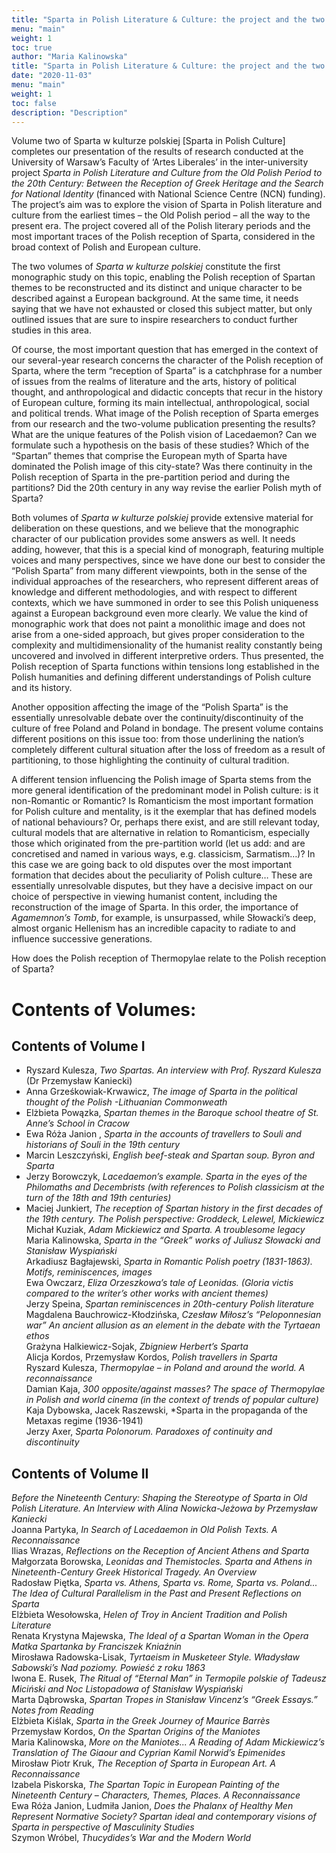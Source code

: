 ```yaml
---
title: "Sparta in Polish Literature & Culture: the project and the two volumes"
menu: "main"
weight: 1
toc: true
author: "Maria Kalinowska"
title: "Sparta in Polish Literature & Culture: the project and the two volumes"
date: "2020-11-03"
menu: "main"
weight: 1
toc: false
description: "Description"
---
```


Volume two of Sparta w kulturze polskiej [Sparta in Polish Culture] completes our presentation of the results of research conducted at the University of Warsaw’s Faculty of ‘Artes Liberales’ in the inter-university project *Sparta in Polish Literature and Culture from the Old Polish Period to the 20th Century: Between the Reception of Greek Heritage and the Search for National Identity* (financed with National Science Centre (NCN) funding). The project’s aim was to explore the vision of Sparta in Polish literature and culture from the earliest times – the Old Polish period – all the way to the present era. The project covered all of the Polish literary periods and the most important traces of the Polish reception of Sparta, considered in the broad context of Polish and European culture.

The two volumes of *Sparta w kulturze polskiej* constitute the first monographic study on this topic, enabling the Polish reception of Spartan themes to be reconstructed and its distinct and unique character to be described against a European background. At the same time, it needs saying that we have not exhausted or closed this subject matter, but only outlined issues that are sure to inspire researchers to conduct further studies in this area.

Of course, the most important question that has emerged in the context of our several-year research concerns the character of the Polish reception of Sparta, where the term “reception of Sparta” is a catchphrase for a number of issues from the realms of literature and the arts, history of political thought, and anthropological and didactic concepts that recur in the history of European culture, forming its main intellectual, anthropological, social and political trends. What image of the Polish reception of Sparta emerges from our research and the two-volume publication presenting the results? What are the unique features of the Polish vision of Lacedaemon? Can we formulate such a hypothesis on the basis of these studies? Which of the “Spartan” themes that comprise the European myth of Sparta have dominated the Polish image of this city-state? Was there continuity in the Polish reception of Sparta in the pre-partition period and during the partitions? Did the 20th century in any way revise the earlier Polish myth of Sparta?

Both volumes of *Sparta w kulturze polskiej* provide extensive material for deliberation on these questions, and we believe that the monographic character of our publication provides some answers as well. It needs adding, however, that this is a special kind of monograph, featuring multiple voices and many perspectives, since we have done our best to consider the “Polish Sparta” from many different viewpoints, both in the sense of the individual approaches of the researchers, who represent different areas of knowledge and different methodologies, and with respect to different contexts, which we have summoned in order to see this Polish uniqueness against a European background even more clearly.
We value the kind of monographic work that does not paint a monolithic image and does not arise from a one-sided approach, but gives proper consideration to the complexity and multidimensionality of the humanist reality constantly being uncovered and involved in different interpretive orders. Thus presented, the Polish reception of Sparta functions within tensions long established in the Polish humanities and defining different understandings of Polish culture and its history.

Another opposition affecting the image of the “Polish Sparta” is the essentially unresolvable debate over the continuity/discontinuity of the culture of free Poland and Poland in bondage. The present volume contains different positions on this issue too: from those underlining the nation’s completely different cultural situation after the loss of freedom as a result of partitioning, to those highlighting the continuity of cultural tradition. 

A different tension influencing the Polish image of Sparta stems from the more general identification of the predominant model in Polish culture: is it non-Romantic or Romantic? Is Romanticism the most important formation for Polish culture and mentality, is it the exemplar that has defined models of national behaviours? Or, perhaps there exist, and are still relevant today, cultural models that are alternative in relation to Romanticism, especially those which originated from the pre-partition world (let us add: and are concretised and named in various ways, e.g. classicism, Sarmatism…)? In this case we are going back to old disputes over the most important formation that decides about the peculiarity of Polish culture… These are essentially unresolvable disputes, but they have a decisive impact on our choice of perspective in viewing humanist content, including the reconstruction of the image of Sparta. In this order, the importance of *Agamemnon’s Tomb*, for example, is unsurpassed, while Słowacki’s deep, almost organic Hellenism has an incredible capacity to radiate to and influence successive generations.
 
How does the Polish reception of Thermopylae relate to the Polish reception of Sparta?

# Contents of Volumes:

## Contents of Volume I 

* Ryszard Kulesza, *Two Spartas. An interview with Prof. Ryszard Kulesza* (Dr Przemysław Kaniecki)  
* Anna Grześkowiak-Krwawicz, *The image of Sparta in the political thought of the Polish -Lithuanian Commonweath*  
* Elżbieta Powązka, *Spartan themes in the Baroque school theatre of St. Anne’s School in Cracow*  
* Ewa Róża Janion , *Sparta in the accounts of travellers to Souli and historians of Souli in the 19th century*  
* Marcin Leszczyński, *English beef-steak and Spartan soup. Byron and Sparta*  
* Jerzy Borowczyk, *Lacedaemon’s example. Sparta in the eyes of the Philomaths and Decembrists (with references to Polish classicism at the turn of the 18th and 19th centuries)*  
* Maciej Junkiert, *The reception of Spartan history in the first decades of the 19th century. The Polish perspective: Groddeck, Lelewel, Mickiewicz*   
Michał Kuziak, *Adam Mickiewicz and Sparta. A troublesome legacy*   
Maria Kalinowska, *Sparta in the “Greek” works of Juliusz Słowacki and Stanisław Wyspiański*  
Arkadiusz Bagłajewski, *Sparta in Romantic Polish poetry (1831-1863). Motifs, reminiscences, images*  
Ewa Owczarz, *Eliza Orzeszkowa’s tale of Leonidas. (Gloria victis compared to the writer’s other works with ancient themes)*   
Jerzy Speina, *Spartan reminiscences in 20th-century Polish literature*   
Magdalena Bauchrowicz-Kłodzińska, *Czesław Miłosz’s “Peloponnesian war” An ancient allusion as an element in the debate with the Tyrtaean ethos*   
Grażyna Halkiewicz-Sojak, *Zbigniew Herbert’s Sparta*   
Alicja Kordos, Przemysław Kordos, *Polish travellers in Sparta*   
Ryszard Kulesza, *Thermopylae – in Poland and around the world. A reconnaissance*   
Damian Kaja, *300 opposite/against masses? The space of Thermopylae in Polish and world cinema (in the context of trends of popular culture)*  
Kaja Dybowska, Jacek Raszewski, *Sparta in the propaganda of the Metaxas regime (1936-1941)   
Jerzy Axer, *Sparta Polonorum. Paradoxes of continuity and discontinuity*   

## Contents of Volume II 

*Before the Nineteenth Century: Shaping the Stereotype of Sparta in Old Polish Literature. An Interview with Alina Nowicka-Jeżowa by Przemysław Kaniecki*    
Joanna Partyka, *In Search of Lacedaemon in Old Polish Texts. A Reconnaissance*       
Ilias Wrazas, *Reflections on the Reception of Ancient Athens and Sparta*     
Małgorzata Borowska, *Leonidas and Themistocles. Sparta and Athens in Nineteenth-Century Greek Historical Tragedy. An Overview*    
Radosław Piętka, *Sparta vs. Athens, Sparta vs. Rome, Sparta vs. Poland... The Idea of Cultural Parallelism in the Past and Present Reflections on Sparta*     
Elżbieta Wesołowska, *Helen of Troy in Ancient Tradition and Polish Literature*    
Renata Krystyna Majewska, *The Ideal of a Spartan Woman in the Opera Matka Spartanka by Franciszek Kniaźnin*    
Mirosława Radowska-Lisak, *Tyrtaeism in Musketeer Style. Władysław Sabowski’s Nad poziomy. Powieść z roku 1863*    
Iwona E. Rusek, *The Ritual of “Eternal Man” in Termopile polskie of Tadeusz Miciński and Noc Listopadowa of Stanisław Wyspiański*    
Marta Dąbrowska, *Spartan Tropes in Stanisław Vincenz’s “Greek Essays.” Notes from Reading*     
Elżbieta Kiślak, *Sparta in the Greek Journey of Maurice Barrès*     
Przemysław Kordos, *On the Spartan Origins of the Maniotes*    
Maria Kalinowska, *More on the Maniotes... A Reading  of Adam Mickiewicz’s Translation of The Giaour and Cyprian Kamil Norwid’s Epimenides*    
Mirosław Piotr Kruk, *The Reception of Sparta in European Art. A Reconnaissance*    
Izabela Piskorska, *The Spartan Topic in European Painting of the Nineteenth Century – Characters, Themes, Places. A Reconnaissance*    
Ewa Róża Janion, Ludmiła Janion, *Does the Phalanx of Healthy Men Represent Normative Society? Spartan ideal and contemporary visions of Sparta in perspective of Masculinity Studies*    
Szymon Wróbel, *Thucydides’s War and the Modern World*    




